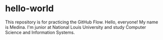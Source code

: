 # hello-world
This repository is for practicing the GitHub Flow.
Hello, everyone! My name is Medina. I'm junior at National Louis University and study Computer Science and Information Systems.
